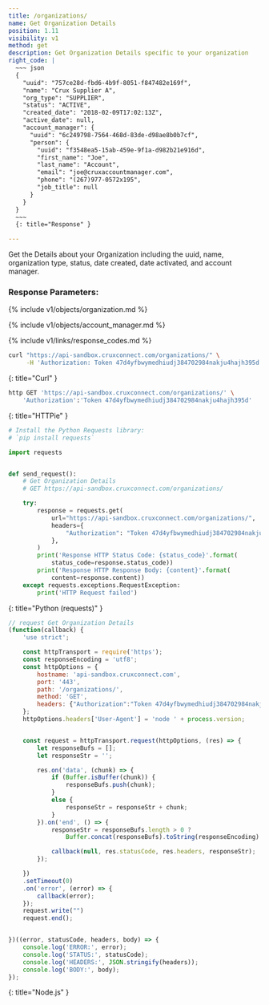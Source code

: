 ```yaml
---
title: /organizations/
name: Get Organization Details
position: 1.11
visibility: v1
method: get
description: Get Organization Details specific to your organization
right_code: |
  ~~~ json
  {
    "uuid": "757ce28d-fbd6-4b9f-8051-f847482e169f",
    "name": "Crux Supplier A",
    "org_type": "SUPPLIER",
    "status": "ACTIVE",
    "created_date": "2018-02-09T17:02:13Z",
    "active_date": null,
    "account_manager": {
      "uuid": "6c249798-7564-468d-83de-d98ae8b0b7cf",
      "person": {
        "uuid": "f3548ea5-15ab-459e-9f1a-d982b21e916d",
        "first_name": "Joe",
        "last_name": "Account",
        "email": "joe@cruxaccountmanager.com",
        "phone": "(267)977-0572x195",
        "job_title": null
      }
    }
  }
  ~~~
  {: title="Response" }

---
```

Get the Details about your Organization including the uuid, name, organization type, status, date created, date activated, and account manager.

### Response Parameters:

{% include v1/objects/organization.md %}

{% include v1/objects/account_manager.md %}

{% include v1/links/response_codes.md %}


~~~ bash
curl "https://api-sandbox.cruxconnect.com/organizations/" \
     -H 'Authorization: Token 47d4yfbwymedhiudj384702984nakju4hajh395d'

~~~
{: title="Curl" }

~~~ bash
http GET 'https://api-sandbox.cruxconnect.com/organizations/' \
    'Authorization':'Token 47d4yfbwymedhiudj384702984nakju4hajh395d'

~~~
{: title="HTTPie" }

~~~ python
# Install the Python Requests library:
# `pip install requests`

import requests


def send_request():
    # Get Organization Details
    # GET https://api-sandbox.cruxconnect.com/organizations/

    try:
        response = requests.get(
            url="https://api-sandbox.cruxconnect.com/organizations/",
            headers={
                "Authorization": "Token 47d4yfbwymedhiudj384702984nakju4hajh395d",
            },
        )
        print('Response HTTP Status Code: {status_code}'.format(
            status_code=response.status_code))
        print('Response HTTP Response Body: {content}'.format(
            content=response.content))
    except requests.exceptions.RequestException:
        print('HTTP Request failed')

~~~
{: title="Python (requests)" }

~~~ javascript
// request Get Organization Details
(function(callback) {
    'use strict';

    const httpTransport = require('https');
    const responseEncoding = 'utf8';
    const httpOptions = {
        hostname: 'api-sandbox.cruxconnect.com',
        port: '443',
        path: '/organizations/',
        method: 'GET',
        headers: {"Authorization":"Token 47d4yfbwymedhiudj384702984nakju4hajh395d"}
    };
    httpOptions.headers['User-Agent'] = 'node ' + process.version;


    const request = httpTransport.request(httpOptions, (res) => {
        let responseBufs = [];
        let responseStr = '';

        res.on('data', (chunk) => {
            if (Buffer.isBuffer(chunk)) {
                responseBufs.push(chunk);
            }
            else {
                responseStr = responseStr + chunk;
            }
        }).on('end', () => {
            responseStr = responseBufs.length > 0 ?
                Buffer.concat(responseBufs).toString(responseEncoding) : responseStr;

            callback(null, res.statusCode, res.headers, responseStr);
        });

    })
    .setTimeout(0)
    .on('error', (error) => {
        callback(error);
    });
    request.write("")
    request.end();


})((error, statusCode, headers, body) => {
    console.log('ERROR:', error);
    console.log('STATUS:', statusCode);
    console.log('HEADERS:', JSON.stringify(headers));
    console.log('BODY:', body);
});

~~~
{: title="Node.js" }
